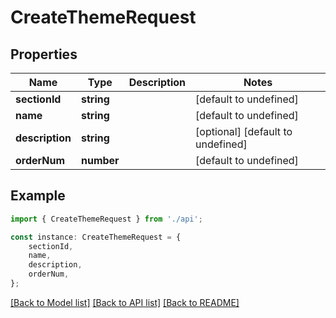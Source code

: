 # CreateThemeRequest


## Properties

Name | Type | Description | Notes
------------ | ------------- | ------------- | -------------
**sectionId** | **string** |  | [default to undefined]
**name** | **string** |  | [default to undefined]
**description** | **string** |  | [optional] [default to undefined]
**orderNum** | **number** |  | [default to undefined]

## Example

```typescript
import { CreateThemeRequest } from './api';

const instance: CreateThemeRequest = {
    sectionId,
    name,
    description,
    orderNum,
};
```

[[Back to Model list]](../README.md#documentation-for-models) [[Back to API list]](../README.md#documentation-for-api-endpoints) [[Back to README]](../README.md)
